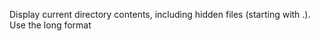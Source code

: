 Display current directory contents, including hidden files (starting with .). Use the long format


